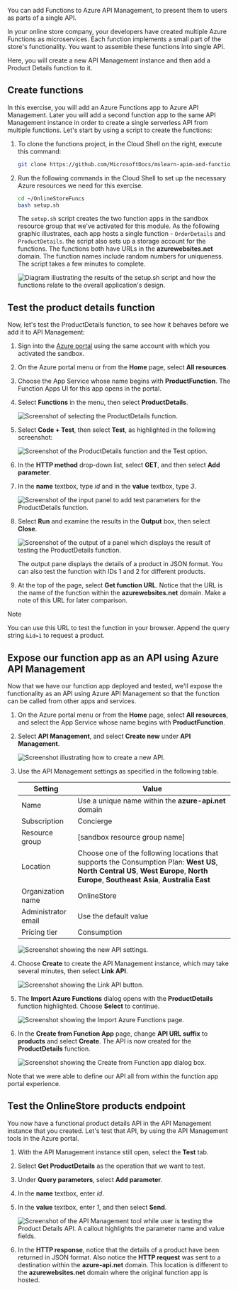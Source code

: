 You can add Functions to Azure API Management, to present them to users as parts of a single API.

In your online store company, your developers have created multiple Azure Functions as microservices. Each function implements a small part of the store's functionality. You want to assemble these functions into single API.

Here, you will create a new API Management instance and then add a Product Details function to it.

## Create functions

In this exercise, you will add an Azure Functions app to Azure API Management. Later you will add a second function app to the same API Management instance in order to create a single serverless API from multiple functions. Let's start by using a script to create the functions:

1. To clone the functions project, in the Cloud Shell on the right, execute this command:

    ```bash
    git clone https://github.com/MicrosoftDocs/mslearn-apim-and-functions.git ~/OnlineStoreFuncs
    ```

1. Run the following commands in the Cloud Shell to set up the necessary Azure resources we need for this exercise. 

    ```bash
    cd ~/OnlineStoreFuncs
    bash setup.sh
    ```

    The `setup.sh` script creates the two function apps in the sandbox resource group that we've activated for this module. As the following graphic illustrates, each app hosts a single function - `OrderDetails` and `ProductDetails`. the script also sets up a storage account for  the functions. The functions both have URLs in the **azurewebsites.net** domain. The function names include random numbers for uniqueness. The script takes a few minutes to complete.

    ![Diagram illustrating the results of the setup.sh script and how the functions relate to the overall application's design.](../media/3-script-results.png)

## Test the product details function

Now, let's test the ProductDetails function, to see how it behaves before we add it to API Management:

1. Sign into the [Azure portal](https://portal.azure.com/learn.docs.microsoft.com?azure-portal=true) using the same account with which you activated the sandbox.

1. On the Azure portal menu or from the **Home** page, select **All resources**.

1. Choose the App Service whose name begins with **ProductFunction**. The Function Apps UI for this app opens in the portal.

1. Select **Functions** in the menu, then select **ProductDetails**.

    ![Screenshot of selecting the ProductDetails function.](../media/3-select-function.png)

1. Select **Code + Test**, then select **Test**, as highlighted in the following screenshot: 

    ![Screenshot of the ProductDetails function and the Test option.](../media/3-code-test-product-details-function.png)

1. In the **HTTP method** drop-down list, select **GET**, and then select **Add parameter**.

1. In the **name** textbox, type *id* and in the **value** textbox, type *3*.

    ![Screenshot of the input panel to add test parameters for the ProductDetails function.](../media/3-test-input.png)

1. Select **Run** and examine the results in the **Output** box, then select **Close**.

    ![Screenshot of the output of a panel which displays the result of testing the ProductDetails function.](../media/3-test-output.png)

    The output pane displays the details of a product in JSON format. You can also test the function with IDs 1 and 2 for different products.

1. At the top of the page, select **Get function URL**. Notice that the URL is the name of the function within the **azurewebsites.net** domain. Make a note of this URL for later comparison. 

> [!NOTE]
> You can use this URL to test the function in your browser. Append the query string `&id=1` to request a product.

## Expose our function app as an API using Azure API Management

Now that we have our function app deployed and tested, we'll expose the functionality as an API using Azure API Management so that the function can be called from other apps and services. 

1. On the Azure portal menu or from the **Home** page, select **All resources**, and select the App Service whose name begins with **ProductFunction**.

1. Select **API Management**, and select **Create new** under **API Management**.

    ![Screenshot illustrating how to create a new API.](../media/3-create-api.png)

1. Use the API Management settings as specified in the following table.

    | Setting | Value |
    | --- | --- |
    | Name | Use a unique name within the **azure-api.net** domain |
    | Subscription | Concierge |
    | Resource group | <rgn>[sandbox resource group name]</rgn> |
    | Location | Choose one of the following locations that supports the Consumption Plan: **West US**, **North Central US**, **West Europe**, **North Europe**, **Southeast Asia**, **Australia East**  | 
    | Organization name | OnlineStore |
    | Administrator email | Use the default value |
    | Pricing tier | Consumption |

    ![Screenshot showing the new API settings.](../media/3-api-details.png)

1. Choose **Create** to create the API Management instance, which may take several minutes, then select **Link API**.

    ![Screenshot showing the Link API button.](../media/3-link-api.png)

1. The **Import Azure Functions** dialog opens with the **ProductDetails** function highlighted. Choose **Select** to continue. 

    ![Screenshot showing the Import Azure Functions page.](../media/3-import-azure-functions.png)

1. In the **Create from Function App** page, change **API URL suffix** to **products** and select **Create**. The API is now created for the **ProductDetails** function. 

    ![Screenshot showing the Create from Function app dialog box.](../media/3-create-from-function-app.png)

Note that we were able to define our API all from within the function app portal experience. 

## Test the OnlineStore products endpoint

You now have a functional product details API in the API Management instance that you created. Let's test that API, by using the API Management tools in the Azure portal.

1. With the API Management instance still open, select the **Test** tab. 

1. Select **Get ProductDetails** as the operation that we want to test. 

1. Under **Query parameters**, select **Add parameter**.

1. In the **name** textbox, enter *id*.

1. In the **value** textbox, enter *1*, and then select **Send**.

    ![Screenshot of the API Management tool while user is testing the Product Details API.  A callout highlights the parameter name and value fields.](../media/3-complete-product-details-test.png)

1. In the **HTTP response**, notice that the details of a product have been returned in JSON format. Also notice the **HTTP request** was sent to a destination within the **azure-api.net** domain. This location is different to the **azurewebsites.net** domain where the original function app is hosted.
